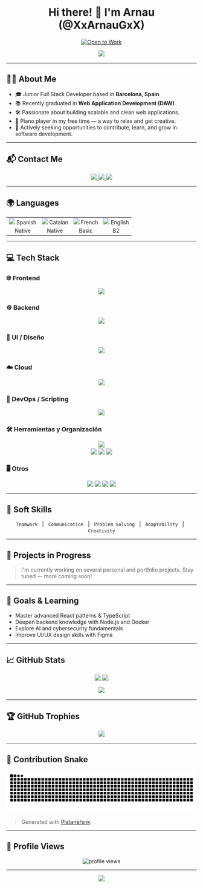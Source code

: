 <h1 align="center">Hi there! 👋 I'm Arnau (@XxArnauGxX)</h1>

<p align="center">
  <a href="https://github.com/XxArnauGxX">
    <img alt="Open to Work" src="https://img.shields.io/badge/Open%20to%20Work-Yes-brightgreen?style=for-the-badge&logo=linkedin" />
  </a>
</p>

<p align="center">
  <img src="https://media.giphy.com/media/qgQUggAC3Pfv687qPC/giphy.gif" width="280" />
</p>

---

## 🧑‍💻 About Me

- 🎓 Junior Full Stack Developer based in **Barcelona, Spain**.
- 📚 Recently graduated in **Web Application Development (DAW)**.
- 🛠️ Passionate about building scalable and clean web applications.
- 🎹 Piano player in my free time — a way to relax and get creative.
- 🚀 Actively seeking opportunities to contribute, learn, and grow in software development.

---

## 📬 Contact Me

<p align="center">
  <a href="mailto:gilgilarnau@gmail.com" title="Email">
    <img src="https://img.shields.io/badge/-Email-D14836?style=flat-square&logo=gmail&logoColor=white" />
  </a>
  <a href="https://www.linkedin.com/in/arnau-gil-gil-b8309b2b9" target="_blank" rel="noopener" title="LinkedIn">
    <img src="https://img.shields.io/badge/-LinkedIn-0077B5?style=flat-square&logo=linkedin&logoColor=white" />
  </a>
  <a href="https://xxarnaugxx.github.io/curriculum-web/" target="_blank" rel="noopener" title="Portfolio">
    <img src="https://img.shields.io/badge/-Portfolio-121212?style=flat-square&logo=github&logoColor=white" />
  </a>
</p>

---

## 🌍 Languages

<p align="center">
  <table>
    <tr>
      <td align="center"><img src="https://cdn.jsdelivr.net/gh/twitter/twemoji@14.0.2/assets/72x72/1f1ea-1f1f8.png" width="28" /> Spanish</td>
      <td align="center"><img src="https://upload.wikimedia.org/wikipedia/commons/thumb/c/ce/Flag_of_Catalonia.svg/800px-Flag_of_Catalonia.svg.png" width="28" /> Catalan</td>
      <td align="center"><img src="https://cdn.jsdelivr.net/gh/twitter/twemoji@14.0.2/assets/72x72/1f1eb-1f1f7.png" width="28" /> French</td>
      <td align="center"><img src="https://cdn.jsdelivr.net/gh/twitter/twemoji@14.0.2/assets/72x72/1f1ec-1f1e7.png" width="28" /> English</td>
    </tr>
    <tr>
      <td align="center">Native</td>
      <td align="center">Native</td>
      <td align="center">Basic</td>
      <td align="center">B2</td>
    </tr>
  </table>
</p>

---

## 💻 Tech Stack

### 🌐 Frontend
<p align="center">
  <img src="https://skillicons.dev/icons?i=html,css,tailwind,js,ts,react,nextjs,redux,vite" />
</p>

### ⚙️ Backend
<p align="center">
  <img src="https://skillicons.dev/icons?i=nodejs,express,php,laravel,mysql,mongodb,postgres,docker" />
</p>

### 🎨 UI / Diseño
<p align="center">
  <img src="https://skillicons.dev/icons?i=figma,photoshop,canva" />
</p>

### ☁️ Cloud
<p align="center">
  <img src="https://skillicons.dev/icons?i=gcp,aws,vercel,netlify" />
</p>

### 🔧 DevOps / Scripting
<p align="center">
  <img src="https://skillicons.dev/icons?i=github,githubactions,linux,bash" />
</p>

### 🛠️ Herramientas y Organización
<p align="center">
  <img src="https://skillicons.dev/icons?i=git,vscode,postman,prettier,eslint" />
  <br/>
  <img src="https://img.shields.io/badge/SCRUM-Agile-informational?style=flat-square&logo=scrumalliance&logoColor=white" />
  <img src="https://img.shields.io/badge/Trello-0052CC?style=flat-square&logo=trello&logoColor=white" />
  <img src="https://img.shields.io/badge/Notion-000000?style=flat-square&logo=notion&logoColor=white" />
</p>

### 🖥️ Otros
<p align="center">
  <img src="https://skillicons.dev/icons?i=java" />
  <img src="https://img.shields.io/badge/IntelliJ_IDEA-000000?style=flat-square&logo=intellijidea&logoColor=white" />
  <img src="https://img.shields.io/badge/Ubuntu-E95420?style=flat-square&logo=ubuntu&logoColor=white" />
  <img src="https://img.shields.io/badge/Adobe_Premiere_Pro-9999FF?style=flat-square&logo=adobepremierepro&logoColor=white" />
</p>

---

## 🌟 Soft Skills

<p align="center">
  <code>Teamwork</code> &nbsp;&nbsp;|&nbsp;&nbsp;
  <code>Communication</code> &nbsp;&nbsp;|&nbsp;&nbsp;
  <code>Problem Solving</code> &nbsp;&nbsp;|&nbsp;&nbsp;
  <code>Adaptability</code> &nbsp;&nbsp;|&nbsp;&nbsp;
  <code>Creativity</code>
</p>

---

## 🚧 Projects in Progress

> I'm currently working on several personal and portfolio projects. Stay tuned — more coming soon!

---

## 🎯 Goals & Learning

- Master advanced React patterns & TypeScript
- Deepen backend knowledge with Node.js and Docker
- Explore AI and cybersecurity fundamentals
- Improve UI/UX design skills with Figma

---

## 📈 GitHub Stats

<p align="center">
  <img src="https://github-readme-stats.vercel.app/api?username=XxArnauGxX&show_icons=true&theme=tokyonight&hide_title=true" />
  <img src="https://github-readme-streak-stats.herokuapp.com/?user=XxArnauGxX&theme=tokyonight&hide_title=true" />
</p>

<p align="center">
  <img src="https://github-readme-stats.vercel.app/api/top-langs/?username=XxArnauGxX&langs_count=8&theme=tokyonight&hide_title=true&layout=compact" />
</p>

---

## 🏆 GitHub Trophies

<p align="center">
  <img src="https://github-profile-trophy.vercel.app/?username=XxArnauGxX&theme=onedark&row=2&column=3" />
</p>

---

## 🐍 Contribution Snake

<p align="center">
  <img src="https://raw.githubusercontent.com/XxArnauGxX/XxArnauGxX/output/github-contribution-grid-snake.svg" alt="Contribution Snake" />
</p>

> Generated with [Platane/snk](https://github.com/Platane/snk)

---

## 👀 Profile Views

<p align="center">
  <img src="https://komarev.com/ghpvc/?username=XxArnauGxX&style=flat-square&color=blue" alt="profile views" />
</p>

---

<p align="center">
  <img src="https://capsule-render.vercel.app/api?type=waving&color=gradient&height=120&section=footer" />
</p>
